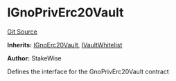 # IGnoPrivErc20Vault
[Git Source](https://github.com/stakewise/v3-core/blob/c4059a64871829ca60ea58f054baf8eb13d3572a/contracts/interfaces/IGnoPrivErc20Vault.sol)

**Inherits:**
[IGnoErc20Vault](/contracts/interfaces/IGnoErc20Vault.sol/interface.IGnoErc20Vault.md), [IVaultWhitelist](/contracts/interfaces/IVaultWhitelist.sol/interface.IVaultWhitelist.md)

**Author:**
StakeWise

Defines the interface for the GnoPrivErc20Vault contract


